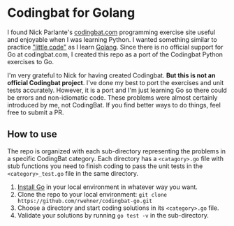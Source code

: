 # Codingbat for Golang

I found Nick Parlante's [codingbat.com](http://codingbat.com/) programming exercise site useful and enjoyable when I was learning Python. I wanted something similar to practice ["little code"](http://codingbat.com/about.html) as I learn [Golang](http://golang.org). Since there is no official support for Go at codingbat.com, I created this repo as a port of the Codingbat Python exercises to Go. 

I'm very grateful to Nick for having created Codingbat. **But this is not an official Codingbat project**. I've done my best to port the exercises and unit tests accurately. However, it is a port and I'm just learning Go so there could be errors and non-idiomatic code. These problems were almost certainly introduced by me, not CodingBat. If you find better ways to do things, feel free to submit a PR. 

## How to use

The repo is organized with each sub-directory representing the problems in a specific CodingBat category. Each directory has a `<catagory>.go` file with stub functions you need to finish coding to pass the unit tests in the `<category>_test.go` file in the same directory.

1. [Install Go](https://golang.org/doc/install) in your local environment in whatever way you want.
1. Clone the repo to your local environment: `git clone https://github.com/rwehner/codingbat-go.git`
1. Choose a directory and start coding solutions in its `<category>.go` file.
1. Validate your solutions by running `go test -v` in the sub-directory.
